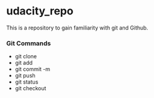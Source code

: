 # udacity_repo
This is a repository to gain familiarity with git and Github.

### Git Commands
* git clone
* git add
* git commit -m
* git push
* git status
* git checkout